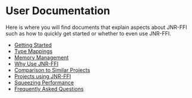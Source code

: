 # User Documentation

Here is where you will find documents that explain aspects about JNR-FFI such as how to quickly get started or whether
to even use JNR-FFI.

* [Getting Started](./GettingStarted.md)
* [Type Mappings](./TypeMappings.md)
* [Memory Management](./MemoryManagement.md)
* [Why Use JNR-FFI](./WhyUseJNR.md)
* [Comparison to Similar Projects](./ComparisonToSimilarProjects.md)
* [Projects using JNR-FFI](./ProjectsUsingJNR.md)
* [Squeezing Performance](./SqueezingPerformance.md)
* [Frequently Asked Questions](./FAQ.md)